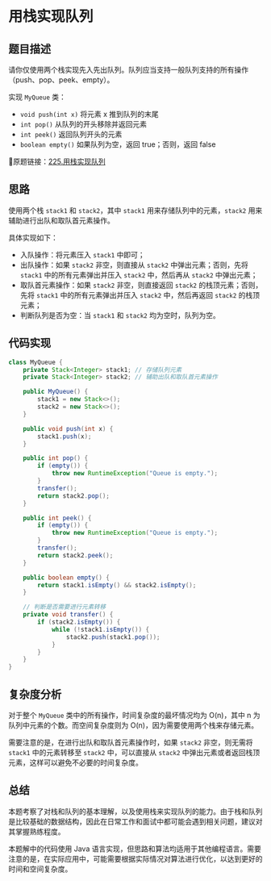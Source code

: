# 用栈实现队列

## 题目描述

请你仅使用两个栈实现先入先出队列。队列应当支持一般队列支持的所有操作（push、pop、peek、empty）。

实现 `MyQueue` 类：

- `void push(int x)` 将元素 x 推到队列的末尾
- `int pop()` 从队列的开头移除并返回元素
- `int peek()` 返回队列开头的元素
- `boolean empty()` 如果队列为空，返回 true；否则，返回 false

🔗原题链接：[225.用栈实现队列](https://leetcode.cn/problems/implement-stack-using-queues/)



## 思路

使用两个栈 `stack1` 和 `stack2`，其中 `stack1` 用来存储队列中的元素，`stack2` 用来辅助进行出队和取队首元素操作。

具体实现如下：

- 入队操作：将元素压入 `stack1` 中即可；
- 出队操作：如果 `stack2` 非空，则直接从 `stack2` 中弹出元素；否则，先将 `stack1` 中的所有元素弹出并压入 `stack2` 中，然后再从 `stack2` 中弹出元素；
- 取队首元素操作：如果 `stack2` 非空，则直接返回 `stack2` 的栈顶元素；否则，先将 `stack1` 中的所有元素弹出并压入 `stack2` 中，然后再返回 `stack2` 的栈顶元素；
- 判断队列是否为空：当 `stack1` 和 `stack2` 均为空时，队列为空。



## 代码实现

```java
class MyQueue {
    private Stack<Integer> stack1; // 存储队列元素
    private Stack<Integer> stack2; // 辅助出队和取队首元素操作

    public MyQueue() {
        stack1 = new Stack<>();
        stack2 = new Stack<>();
    }

    public void push(int x) {
        stack1.push(x);
    }

    public int pop() {
        if (empty()) {
            throw new RuntimeException("Queue is empty.");
        }
        transfer();
        return stack2.pop();
    }

    public int peek() {
        if (empty()) {
            throw new RuntimeException("Queue is empty.");
        }
        transfer();
        return stack2.peek();
    }

    public boolean empty() {
        return stack1.isEmpty() && stack2.isEmpty();
    }

    // 判断是否需要进行元素转移
    private void transfer() {
        if (stack2.isEmpty()) {
            while (!stack1.isEmpty()) {
                stack2.push(stack1.pop());
            }
        }
    }
}
```

## 复杂度分析

对于整个 `MyQueue` 类中的所有操作，时间复杂度的最坏情况均为 O(n)，其中 n 为队列中元素的个数。而空间复杂度则为 O(n)，因为需要使用两个栈来存储元素。

需要注意的是，在进行出队和取队首元素操作时，如果 `stack2` 非空，则无需将 `stack1` 中的元素转移至 `stack2` 中，可以直接从 `stack2` 中弹出元素或者返回栈顶元素，这样可以避免不必要的时间复杂度。



## 总结

本题考察了对栈和队列的基本理解，以及使用栈来实现队列的能力。由于栈和队列是比较基础的数据结构，因此在日常工作和面试中都可能会遇到相关问题，建议对其掌握熟练程度。

本题解中的代码使用 Java 语言实现，但思路和算法均适用于其他编程语言。需要注意的是，在实际应用中，可能需要根据实际情况对算法进行优化，以达到更好的时间和空间复杂度。